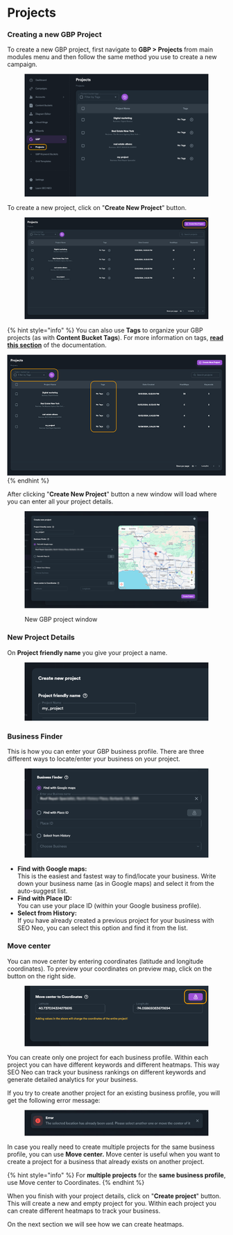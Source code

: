 # Projects

### Creating a new GBP Project

To create a new GBP project, first navigate to **GBP > Projects** from main modules menu and then follow the same method you use to create a new campaign.&#x20;

<figure><img src="../../.gitbook/assets/projects-1.png" alt=""><figcaption></figcaption></figure>

To create a new project, click on "**Create New Project**" button.

<figure><img src="../../.gitbook/assets/projects-3.jpg" alt=""><figcaption></figcaption></figure>

{% hint style="info" %}
You can also use **Tags** to organize your GBP projects (as with **Content Bucket Tags**). For more information on tags, [**read this section**](../content-buckets/content-bucket-tags.md) of the documentation.

<img src="../../.gitbook/assets/projects-4.jpg" alt="" data-size="original">
{% endhint %}

After clicking "**Create New Project**" button a new window will load where you can enter all your project details.

<figure><img src="../../.gitbook/assets/project-new.png" alt=""><figcaption><p>New GBP project window</p></figcaption></figure>

###

### New Project Details

On **Project friendly name** you give your project a name.

<figure><img src="../../.gitbook/assets/project-friendly_name.png" alt=""><figcaption></figcaption></figure>

### Business Finder

This is how you can enter your GBP business profile. There are three different ways to locate/enter your business on your project.

<figure><img src="../../.gitbook/assets/project-business_finder.png" alt="" width="563"><figcaption></figcaption></figure>

* **Find with Google maps:**\
  This is the easiest and fastest way to find/locate your business. Write down your business name (as in Google maps) and select it from the auto-suggest list.&#x20;
* **Find with Place ID:**\
  You can use your place ID (within your Google business profile).
* **Select from History:**\
  If you have already created a previous project for your business with SEO Neo, you can select this option and find it from the list.

### Move center

You can move center by entering coordinates (latitude and longitude coordinates). To preview your coordinates on preview map, click on the button on the right side.

<figure><img src="../../.gitbook/assets/project-move_center.png" alt=""><figcaption></figcaption></figure>

You can create only one project for each business profile. Within each project you can have different keywords and different heatmaps. This way SEO Neo can track your business rankings on different keywords and generate detailed analytics for your business.

If you try to create another project for an existing business profile, you will get the following error message:

<figure><img src="../../.gitbook/assets/project-duplicate business.jpg" alt=""><figcaption></figcaption></figure>

In case you really need to create multiple projects for the same business profile, you can use **Move center.** Move center is useful when you want to create a project for a business that already exists on another project.&#x20;

{% hint style="info" %}
For **multiple projects** for the **same business profile**, use Move center to Coordinates.
{% endhint %}

When you finish with your project details, click on "**Create project**" button. This will create a new and empty project for you. Within each project you can create different heatmaps to track your business.

On the next section we will see how we can create heatmaps.
